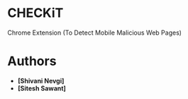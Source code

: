 # CHECKiT
Chrome Extension (To Detect Mobile Malicious Web Pages)

# Authors
* **[Shivani Nevgi]**
* **[Sitesh Sawant]**

